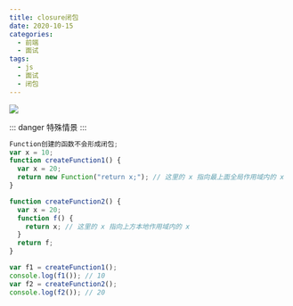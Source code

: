 ```yaml
---
title: closure闭包
date: 2020-10-15
categories:
  - 前端
  - 面试
tags:
  - js
  - 面试
  - 闭包
---
```


![](https://cdn.jsdelivr.net/gh/levidc/blogImg/img/4.jpg)

<!-- more -->

::: danger
特殊情景
:::

```js
Function创建的函数不会形成闭包;
var x = 10;
function createFunction1() {
  var x = 20;
  return new Function("return x;"); // 这里的 x 指向最上面全局作用域内的 x
}

function createFunction2() {
  var x = 20;
  function f() {
    return x; // 这里的 x 指向上方本地作用域内的 x
  }
  return f;
}

var f1 = createFunction1();
console.log(f1()); // 10
var f2 = createFunction2();
console.log(f2()); // 20
```
